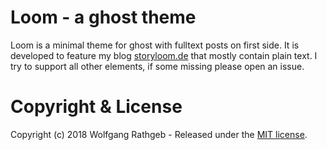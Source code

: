 # Loom - a ghost theme

Loom is a minimal theme for ghost with fulltext posts on first side. It is developed to feature my blog [storyloom.de](https://storyloom.de) that mostly contain plain text. I try to support all other elements, if some missing please open an issue.

# Copyright & License

Copyright (c) 2018 Wolfgang Rathgeb - Released under the [MIT license](LICENSE).

